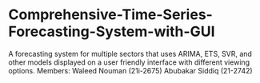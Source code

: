 # Comprehensive-Time-Series-Forecasting-System-with-GUI
A forecasting system for multiple sectors that uses ARIMA, ETS, SVR, and other models displayed on a user friendly interface with different viewing options.
Members:
Waleed Nouman (21i-2675)
Abubakar Siddiq (21-2742)
